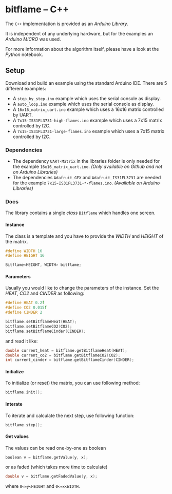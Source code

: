 # bitflame – C++

The `C++` implementation is provided as an _Arduino Library_.

It is independent of any underlying hardware, but for the examples an _Arduino MICRO_ was used.

For more information about the algorithm itself, please have a look at the _Python_ notebook.

## Setup

Download and build an example using the standard Arduino IDE. There are 5 different examples:

* A `step_by_step.ino` example which uses the serial console as display.
* A `auto_loop.ino` example which uses the serial console as display.
* A `16x16_matrix_uart.ino` example which uses a 16x16 matrix controlled by UART.
* A `7x15-IS31FL3731-high-flames.ino` example which uses a 7x15 matrix controlled by I2C.
* A `7x15-IS31FL3731-large-flames.ino` example which uses a 7x15 matrix controlled by I2C.


### Dependencies

* The dependency `UART-Matrix` in the libraries folder is only needed for the example `16x16_matrix_uart.ino`. _(Only available on Github and not on Arduino Libraries)_
* The dependencies `Adafruit_GFX` and `Adafruit_IS31FL3731` are needed for the example `7x15-IS31FL3731-*-flames.ino`. _(Available on Arduino Libraries)_



### Docs

The library contains a single _class_ `Bitflame` which handles one screen.

#### Instance

The class is a template and you have to provide the _WIDTH_ and _HEIGHT_ of the matrix.

```c++
#define WIDTH 16
#define HEIGHT 16

Bitflame<HEIGHT, WIDTH> bitflame;
```

#### Parameters

Usually you would like to change the parameters of the instance. Set the _HEAT_, _CO2_ and _CINDER_ as following:

```c++
#define HEAT 0.2f
#define CO2 0.015f
#define CINDER 2

bitflame.setBitflameHeat(HEAT);
bitflame.setBitflameCO2(CO2);
bitflame.setBitflameCinder(CINDER);
```

and read it like:

```c++
double current_heat = bitflame.getBitflameHeat(HEAT);
double current_co2 = bitflame.getBitflameCO2(CO2);
int current_cinder = bitflame.getBitflameCinder(CINDER);
```

#### Initialize

To initialize (or reset) the matrix, you can use following method:

```c++
bitflame.init();
```


#### Interate

To iterate and calculate the next step, use following function:

```c++
bitflame.step();
```


#### Get values

The values can be read one-by-one as boolean
```c++
boolean v = bitflame.getValue(y, x);
```

or as faded (which takes more time to calculate)
```c++
double v = bitflame.getFadedValue(y, x);
```

where `0<=y<HEIGHT` and `0<=x<WIDTH`.
